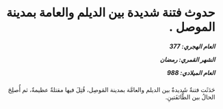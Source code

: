<h1 dir="rtl">حدوث فتنة شديدة بين الديلم والعامة بمدينة الموصل .</h1>

<h5 dir="rtl">العام الهجري:  377

الشهر القمري: رمضان

العام الميلادي: 988</h5>

<p dir="rtl">حَدَثَت فتنةٌ شَديدةٌ بين الديلم والعامَّة بمدينة المَوصِل، قُتِلَ فيها مقتلةٌ عظيمةٌ، ثم أُصلِحَ الحالُ بين الطَّائفَتينِ.</p></br>

